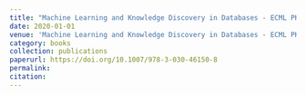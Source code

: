 ```yaml
---
title: "Machine Learning and Knowledge Discovery in Databases - ECML PKDD"
date: 2020-01-01
venue: 'Machine Learning and Knowledge Discovery in Databases - ECML PKDD'
category: books
collection: publications
paperurl: https://doi.org/10.1007/978-3-030-46150-8
permalink: 
citation: 
---
```

